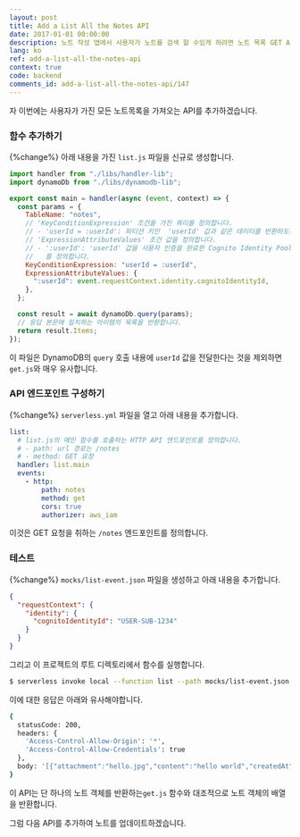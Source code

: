 ```yaml
---
layout: post
title: Add a List All the Notes API
date: 2017-01-01 00:00:00
description: 노트 작성 앱에서 사용자가 노트를 검색 할 수있게 하려면 노트 목록 GET API를 추가해야합니다. 이를 위해 우리는 Serverless Framework 프로젝트에 새로운 Lambda 함수를 추가 할 것입니다. Lambda 함수는 DynamoDB 테이블에서 모든 사용자의 노트를 검색합니다.
lang: ko
ref: add-a-list-all-the-notes-api
context: true
code: backend
comments_id: add-a-list-all-the-notes-api/147
---
```


자 이번에는 사용자가 가진 모든 노트목록을 가져오는 API를 추가하겠습니다.

### 함수 추가하기

{%change%} 아래 내용을 가진 `list.js` 파일을 신규로 생성합니다.

```js
import handler from "./libs/handler-lib";
import dynamoDb from "./libs/dynamodb-lib";

export const main = handler(async (event, context) => {
  const params = {
    TableName: "notes",
    // 'KeyConditionExpression' 조건을 가진 쿼리를 정의합니다.
    // - 'userId = :userId': 파티션 키인  'userId' 값과 같은 데이터를 반환하도록 합니다.
    // 'ExpressionAttributeValues' 조건 값을 정의합니다.
    // - ':userId': 'userId' 값을 사용자 인증을 완료한 Cognito Identity Pool의 인증 ID
    //   를 정의합니다.
    KeyConditionExpression: "userId = :userId",
    ExpressionAttributeValues: {
      ":userId": event.requestContext.identity.cognitoIdentityId,
    },
  };

  const result = await dynamoDb.query(params);
  // 응답 본문에 일치하는 아이템의 목록을 반환합니다.
  return result.Items;
});
```

이 파일은 DynamoDB의 `query` 호출 내용에 `userId` 값을 전달한다는 것을 제외하면 `get.js`와 매우 유사합니다.

### API 엔드포인트 구성하기

{%change%} `serverless.yml` 파일을 열고 아래 내용을 추가합니다.

```yaml
list:
  # list.js의 메인 함수를 호출하는 HTTP API 엔드포인트를 정의합니다.
  # - path: url 경로는 /notes
  # - method: GET 요청
  handler: list.main
  events:
    - http:
        path: notes
        method: get
        cors: true
        authorizer: aws_iam
```

이것은 GET 요청을 취하는 `/notes` 엔드포인트를 정의합니다.

### 테스트

{%change%} `mocks/list-event.json` 파일을 생성하고 아래 내용을 추가합니다.

```json
{
  "requestContext": {
    "identity": {
      "cognitoIdentityId": "USER-SUB-1234"
    }
  }
}
```

그리고 이 프로젝트의 루트 디렉토리에서 함수를 실행합니다.

```bash
$ serverless invoke local --function list --path mocks/list-event.json
```

이에 대한 응답은 아래와 유사해야합니다.

```bash
{
  statusCode: 200,
  headers: {
    'Access-Control-Allow-Origin': '*',
    'Access-Control-Allow-Credentials': true
  },
  body: '[{"attachment":"hello.jpg","content":"hello world","createdAt":1487800950620,"noteId":"578eb840-f70f-11e6-9d1a-1359b3b22944","userId":"USER-SUB-1234"}]'
}
```

이 API는 단 하나의 노트 객체를 반환하는`get.js` 함수와 대조적으로 노트 객체의 배열을 반환합니다.

그럼 다음 API를 추가하여 노트를 업데이트하겠습니다.
